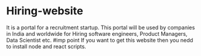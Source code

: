# Hiring-website
It is a portal  for a recruitment startup. This portal will be used by companies in India and worldwide for Hiring software engineers, Product Managers, Data Scientist etc.
#imp point
If you want to get this website then you nedd to install node and react scripts.

